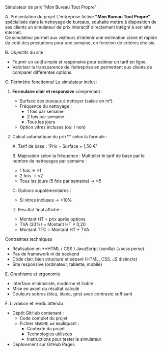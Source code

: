 Simulateur de prix "Mon Bureau Tout Propre"

A. Présentation du projet
L’entreprise fictive **"Mon Bureau Tout Propre"**, spécialisée dans le nettoyage de bureaux, souhaite mettre à disposition de ses clients un simulateur de prix interactif directement intégré à son site internet.  
Ce simulateur permet aux visiteurs d’obtenir une estimation claire et rapide du coût des prestations pour une semaine, en fonction de critères choisis.

B. Objectifs du site
- Fournir un outil simple et responsive pour estimer un tarif en ligne.  
- Valoriser la transparence de l’entreprise en permettant aux clients de comparer différentes options.

 C. Périmètre fonctionnel
Le simulateur inclut :  
1. **Formulaire clair et responsive** comprenant :  
   - Surface des bureaux à nettoyer (saisie en m²)  
   - Fréquence du nettoyage :  
     - 1 fois par semaine  
     - 2 fois par semaine  
     - Tous les jours  
   - Option vitres incluses (oui / non)  

2. Calcul automatique du prix** selon la formule :  

   A. Tarif de base : 
   'Prix = Surface × 1,50 €'  

   B. Majoration selon la fréquence : 
   Multiplier le tarif de base par le nombre de nettoyages par semaine :  
   - 1 fois → ×1  
   - 2 fois → ×2  
   - Tous les jours (5 fois par semaine) → ×5  

   C. Options supplémentaires :
   - Si vitres incluses → +10%  

   D. Résultat final affiché :
   - Montant HT = prix après options  
   - TVA (20%) = Montant HT × 0,20  
   - Montant TTC = Montant HT + TVA  

 Contraintes techniques
- Réalisation en **HTML / CSS / JavaScript (vanilla) (+scss perso)
- Pas de framework ni de backend  
- Code clair, bien structuré et séparé (HTML, CSS, JS distincts)  
- Site responsive (ordinateur, tablette, mobile)

 E. Graphisme et ergonomie
- Interface minimaliste, moderne et lisible  
- Mise en avant du résultat calculé  
- Couleurs sobres (bleu, blanc, gris) avec contraste suffisant  

 F. Livraison et rendu attendu
- Dépôt GitHub contenant :  
  - Code complet du projet  
  - Fichier `README.md` expliquant :  
    - Contexte du projet  
    - Technologies utilisées  
    - Instructions pour tester le simulateur  
- Déploiement sur GitHub Pages
